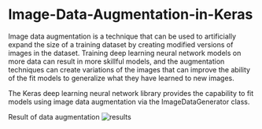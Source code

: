 # Image-Data-Augmentation-in-Keras
Image data augmentation is a technique that can be used to artificially expand the size of a training dataset by creating modified versions of images in the dataset.
Training deep learning neural network models on more data can result in more skillful models, and the augmentation techniques can create variations of the images that can improve the ability of the fit models to generalize what they have learned to new images.

The Keras deep learning neural network library provides the capability to fit models using image data augmentation via the ImageDataGenerator class.


Result of data augmentation
![results](https://user-images.githubusercontent.com/61402731/153237632-37c1fef3-f6d0-4302-a0db-0b9ad78fc119.PNG)
